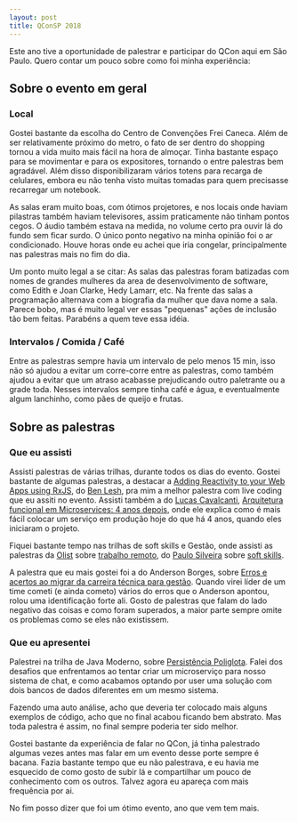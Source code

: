 ```yaml
---
layout: post
title: QConSP 2018
---
```


Este ano tive a oportunidade de palestrar e participar do QCon aqui em São Paulo. Quero contar um pouco sobre como foi minha experiência:

## Sobre o evento em geral

### Local

Gostei bastante da escolha do Centro de Convenções Frei Caneca. Além de ser relativamente próximo do metro, o fato de ser dentro do shopping tornou a vida muito mais fácil na hora de almoçar. Tinha bastante espaço para se movimentar e para os expositores, tornando o entre palestras bem agradável. Além disso disponibilizaram vários totens para recarga de celulares, embora eu não tenha visto muitas tomadas para quem precisasse recarregar um notebook.

As salas eram muito boas, com ótimos projetores, e nos locais onde haviam pilastras também haviam televisores, assim praticamente não tinham pontos cegos. O áudio também estava na medida, no volume certo pra ouvir lá do fundo sem ficar surdo. O único ponto negativo na minha opinião foi o ar condicionado. Houve horas onde eu achei que iria congelar, principalmente nas palestras mais no fim do dia.

Um ponto muito legal a se citar: As salas das palestras foram batizadas com nomes de grandes mulheres da area de desenvolvimento de software, como Edith e Joan Clarke, Hedy Lamarr, etc. Na frente das salas a programação alternava com a biografia da mulher que dava nome a sala. Parece bobo, mas é muito legal ver essas "pequenas" ações de inclusão tão bem feitas. Parabéns a quem teve essa idéia.

### Intervalos / Comida / Café

Entre as palestras sempre havia um intervalo de pelo menos 15 min, isso não só ajudou a evitar um corre-corre entre as palestras, como também ajudou a evitar que um atraso acabasse prejudicando outro paletrante ou a grade toda. Nesses intervalos sempre tinha café e água, e eventualmente algum lanchinho, como pães de queijo e frutas. 

## Sobre as palestras

### Que eu assisti

Assisti palestras de várias trilhas, durante todos os dias do evento. Gostei bastante de algumas palestras, a destacar a [Adding Reactivity to your Web Apps using RxJS](https://qconsp.com/sp2018/presentation/adding-reactivity-your-web-apps-using-rxjs), do [Ben Lesh](https://twitter.com/BenLesh), pra mim a melhor palestra com live coding que eu assiti no evento. Assisti também a do [Lucas Cavalcanti](https://twitter.com/lucascs), [Arquitetura funcional em Microservices: 4 anos depois](https://qconsp.com/sp2018/presentation/arquitetura-funcional-em-microservices-4-anos-depois), onde ele explica como é mais fácil colocar um serviço em produção hoje do que há 4 anos, quando eles iniciaram o projeto. 

Fiquei bastante tempo nas trilhas de soft skills e Gestão, onde assisti as palestras da [Olist](https://olist.com/) sobre [trabalho remoto](https://qconsp.com/sp2018/presentation/escalando-times-atrav%C3%A9s-do-trabalho-remoto), do [Paulo Silveira](http://twitter.com/paulo_caelum) sobre [soft skills](https://qconsp.com/sp2018/presentation/carreira-hipster-desafios-em-soft-skills-para-o-ex-programador-moderno).

A palestra que eu mais gostei foi a do Anderson Borges, sobre [Erros e acertos ao migrar da carreira técnica para gestão](https://qconsp.com/sp2018/presentation/erros-e-acertos-que-cometi-ao-migrar-da-carreira-t%C3%A9cnica-para-gest%C3%A3o). Quando virei líder de um time cometi (e ainda cometo) vários do erros que o Anderson apontou, rolou uma identificação forte ali. Gosto de palestras que falam do lado negativo das coisas e como foram superados, a maior parte sempre omite os problemas como se eles não existissem.

### Que eu apresentei

Palestrei na trilha de Java Moderno, sobre [Persistência Poliglota](https://qconsp.com/sp2018/presentation/persist%C3%AAncia-poliglota-com-java-no-elo7). Falei dos desafios que enfrentamos ao tentar criar um microserviço para nosso sistema de chat, e como acabamos optando por user uma solução com dois bancos de dados diferentes em um mesmo sistema. 

Fazendo uma auto análise, acho que deveria ter colocado mais alguns exemplos de código, acho que no final acabou ficando bem abstrato. Mas toda palestra é assim, no final sempre poderia ter sido melhor. 

Gostei bastante da experiência de falar no QCon, já tinha palestrado algumas vezes antes mas falar em um evento desse porte sempre é bacana. Fazia bastante tempo que eu não palestrava, e eu havia me esquecido de como gosto de subir lá e compartilhar um pouco de conhecimento com os outros. Talvez agora eu apareça com mais frequência por ai.

No fim posso dizer que foi um ótimo evento, ano que vem tem mais.
